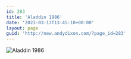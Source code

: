 ```yaml
---
id: 283
title: 'Aladdin 1986'
date: '2023-03-17T13:45:10+00:00'
layout: page
guid: 'http://new.andydixon.com/?page_id=283'
---
```


![Aladdin 1986](https://i0.wp.com/assets.g8x2.ldn.idrivee2-23.com/posters/Aladdin%201986%2001.jpg?w=1200&ssl=1 "Aladdin 1986")